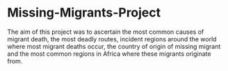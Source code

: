 # Missing-Migrants-Project
The aim of this project was to ascertain the most common causes of migrant death, the most deadly routes, incident regions around the world where most migrant deaths occur, the country of origin of missing migrant and the most common regions in Africa where these migrants originate from.
